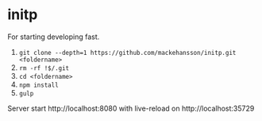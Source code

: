 # initp
For starting developing fast.

1. `git clone --depth=1 https://github.com/mackehansson/initp.git <foldername>`
2. `rm -rf !$/.git`
3. `cd <foldername>`
4. `npm install`
5. `gulp`

Server start http://localhost:8080 with live-reload on http://localhost:35729
